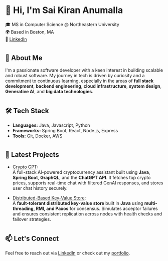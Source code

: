 # 👋 Hi, I'm Sai Kiran Anumalla

🎓 MS in Computer Science @ Northeastern University  
🌍 Based in Boston, MA  
🔗 [LinkedIn](https://www.linkedin.com/in/saikirananumalla)

#
## 🧠 About Me

I'm a passionate software developer with a keen interest in building scalable and robust software. My journey in tech is driven by curiosity and a commitment to continuous learning, especially in the areas of **full stack development**, **backend engineering**, **cloud infrastructure**, **system design**, **Generative AI**, and **big data technologies**.

#
## 🛠️ Tech Stack

- **Languages:** Java, Javascript, Python
- **Frameworks:** Spring Boot, React, Node.js, Express
- **Tools:** Git, Docker, AWS

#
## 📝 Latest Projects

- [Crypto GPT](https://github.com/saikirananumalla/crypto-gpt):  
  A full-stack AI-powered cryptocurrency assistant built using **Java**, **Spring Boot**, **GraphQL**, and the **ChatGPT API**. It fetches top crypto prices, supports real-time chat with filtered GenAI responses, and stores user chat history securely.

- [Distributed-Based Key-Value Store](https://github.com/saikirananumalla/distributed-key-value-store):  
  A **fault-tolerant distributed key-value store** built in **Java** using **multi-threading, RMI, and Paxos** for consensus. Simulates acceptor failures and ensures consistent replication across nodes with health checks and failover strategies.

#
## 📫 Let's Connect

Feel free to reach out via [LinkedIn](https://www.linkedin.com/in/saikirananumalla) or check out my [portfolio](https://saikirananumalla.com).

